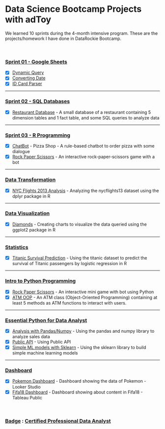 # Data Science Bootcamp Projects with adToy
We learned 10 sprints during the 4-month intensive program. These are the projects/homework I have done in DataRockie Bootcamp.
&nbsp;<br>
&nbsp;<br>
&nbsp;<br>
### <ins>Sprint 01 - Google Sheets</ins>
 - [x] [Dynamic Query](https://github.com/srrytn92/bootcamp_projects/blob/main/Spreadsheets/Project%20Dynamic%20Query.pdf)
 - [x] [Converting Date](https://github.com/srrytn92/bootcamp_projects/blob/2194b41ab767362d838e05ad4cbedfa8eedbef0d/Spreadsheets/Project%20Convert%20TH%20to%20EN%20Date.pdf) 
 - [x] [ID Card Parser](https://github.com/srrytn92/bootcamp_projects/blob/2194b41ab767362d838e05ad4cbedfa8eedbef0d/Spreadsheets/Project%20ID%20Card%20Parser.pdf)
-------------------------------------------------------------------------------------------------------------------------------------------------
### <ins>Sprint 02 - SQL Databases</ins>
 - [x] [Restaurant Database](https://github.com/srrytn92/bootcamp_projects/blob/2194b41ab767362d838e05ad4cbedfa8eedbef0d/SQL/sql_homework_Batch06.sql) - A small database of a restaurant containing 5 dimension tables and 1 fact table, and some SQL queries to analyze data
-------------------------------------------------------------------------------------------------------------------------------------------------
### <ins>Sprint 03 - R Programming</ins>
 - [x] [ChatBot](https://github.com/srrytn92/bootcamp_projects/blob/2194b41ab767362d838e05ad4cbedfa8eedbef0d/R%20Programming/Batch06ChatbotPizza.r) - Pizza Shop - A rule-based chatbot to order pizza with some dialogue
 - [x] [Rock Paper Scissors](https://github.com/srrytn92/bootcamp_projects/blob/2194b41ab767362d838e05ad4cbedfa8eedbef0d/R%20Programming/pao_ying_chub_batch06.r) - An interactive rock-paper-scissors game with a bot
-------------------------------------------------------------------------------------------------------------------------------------------------
### <ins>Data Transformation</ins>
 - [x] [NYC Flights 2013 Analysis](https://github.com/srrytn92/bootcamp_projects/blob/2194b41ab767362d838e05ad4cbedfa8eedbef0d/Data%20Transformation/Homework_Batch06_NYC_Flifhts_2013.pdf) - Analyzing the nycflights13 dataset using the dplyr package in R
-------------------------------------------------------------------------------------------------------------------------------------------------
### <ins>Data Visualization</ins>
 - [x] [Diamonds](https://github.com/srrytn92/bootcamp_projects/blob/2194b41ab767362d838e05ad4cbedfa8eedbef0d/Data%20Visualization/Batch_06_Homework_Data_Viz.pdf) - Creating charts to visualize the data queried using the ggplot2 package in R
-------------------------------------------------------------------------------------------------------------------------------------------------
### <ins>Statistics</ins>
 - [x] [Titanic Survival Prediction](https://github.com/srrytn92/bootcamp_projects/blob/2194b41ab767362d838e05ad4cbedfa8eedbef0d/Statistics/Homework_Stats_Batch_06.pdf) - Using the titanic dataset to predict the survival of Titanic passengers by logistic regression in R
-------------------------------------------------------------------------------------------------------------------------------------------------
### <ins>Intro to Python Programming</ins>
 - [x] [Rock Paper Scissors](https://github.com/srrytn92/bootcamp_projects/blob/2194b41ab767362d838e05ad4cbedfa8eedbef0d/Intro%20to%20Python%20Programming/Batch_06_Pao_Ying_Chub_HW.ipynb) - An interactive mini game with bot using Python
 - [x] [ATM OOP](https://github.com/srrytn92/bootcamp_projects/blob/2194b41ab767362d838e05ad4cbedfa8eedbef0d/Intro%20to%20Python%20Programming/ATM_HW_Batch06.ipynb) - An ATM class (Object-Oriented Programming) containing at least 5 methods as ATM functions to interact with users.
-------------------------------------------------------------------------------------------------------------------------------------------------
### <ins>Essential Python for Data Analyst</ins>
 - [x] [Analysis with Pandas/Numpy](https://datalore.jetbrains.com/notebook/2KEq0fG5bU3H3INWO8oCzI/hMrvpC6RmSBSC55AbnaSCD/) - Using the pandas and numpy library to analyze sales data
 - [x] [Public API](https://github.com/srrytn92/bootcamp_projects/blob/2194b41ab767362d838e05ad4cbedfa8eedbef0d/Essential%20Python%20for%20Data%20Analyst/API_HW_Batch06.pdf) - Using Public API
 - [x] [Simple ML models with Sklearn](https://github.com/srrytn92/bootcamp_projects/blob/2194b41ab767362d838e05ad4cbedfa8eedbef0d/Essential%20Python%20for%20Data%20Analyst/HW_ML_Batch06.pdf) - Using the sklearn library to build simple machine learning models 
-------------------------------------------------------------------------------------------------------------------------------------------------
### <ins>Dashboard</ins>
 - [x] [Pokemon Dashboard](https://lookerstudio.google.com/reporting/54d5c48a-f0e3-46e6-9a4a-daa40393356e) - Dashboard showing the data of Pokemon - Looker Studio
 - [x] [Fifa18 Dashboard](https://public.tableau.com/views/Ex_Dashboard_16765396415460/Dashboard1?:language=en-US&:display_count=n&:origin=viz_share_link) - Dashboard showing about content in Fifa18 - Tableau Public
&nbsp;<br>
&nbsp;<br>
&nbsp;<br> 
 ### <ins>Badge</ins> : [Certified Professional Data Analyst](https://api.badgr.io/public/assertions/rsGjTqCXTHukhyKmeWNxJg?identity__email=srrytn92%40gmail.com)
